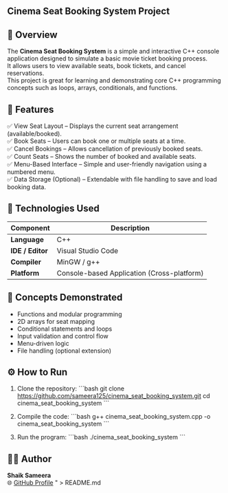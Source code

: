 ## Cinema Seat Booking System Project

## 📖 Overview
The **Cinema Seat Booking System** is a simple and interactive C++ console application designed to simulate a basic movie ticket booking process.  
It allows users to view available seats, book tickets, and cancel reservations.  
This project is great for learning and demonstrating core C++ programming concepts such as loops, arrays, conditionals, and functions.

## 🚀 Features
✅ View Seat Layout – Displays the current seat arrangement (available/booked).  
✅ Book Seats – Users can book one or multiple seats at a time.  
✅ Cancel Bookings – Allows cancellation of previously booked seats.  
✅ Count Seats – Shows the number of booked and available seats.  
✅ Menu-Based Interface – Simple and user-friendly navigation using a numbered menu.  
✅ Data Storage (Optional) – Extendable with file handling to save and load booking data.

## 🧰 Technologies Used
| Component | Description |
|------------|-------------|
| **Language** | C++ |
| **IDE / Editor** | Visual Studio Code |
| **Compiler** | MinGW / g++ |
| **Platform** | Console-based Application (Cross-platform) |

## 🧠 Concepts Demonstrated
- Functions and modular programming  
- 2D arrays for seat mapping  
- Conditional statements and loops  
- Input validation and control flow  
- Menu-driven logic  
- File handling (optional extension)

## ⚙️ How to Run
1. Clone the repository:
   \`\`\`bash
   git clone https://github.com/sameera125/cinema_seat_booking_system.git
   cd cinema_seat_booking_system
   \`\`\`

2. Compile the code:
   \`\`\`bash
   g++ cinema_seat_booking_system.cpp -o cinema_seat_booking_system
   \`\`\`

3. Run the program:
   \`\`\`bash
   ./cinema_seat_booking_system
   \`\`\`

## 🧑‍💻 Author
**Shaik Sameera**  
🌐 [GitHub Profile](https://github.com/sameera125)
" > README.md
